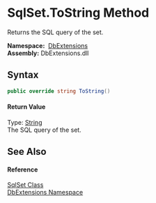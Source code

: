 SqlSet.ToString Method
======================
Returns the SQL query of the set.

  **Namespace:**  [DbExtensions][1]  
  **Assembly:** DbExtensions.dll

Syntax
------

```csharp
public override string ToString()
```

#### Return Value
Type: [String][2]  
The SQL query of the set.

See Also
--------

#### Reference
[SqlSet Class][3]  
[DbExtensions Namespace][1]  

[1]: ../README.md
[2]: http://msdn.microsoft.com/en-us/library/s1wwdcbf
[3]: README.md
